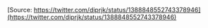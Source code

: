 [Source: https://twitter.com/diprjk/status/1388848552743378946](https://twitter.com/diprjk/status/1388848552743378946)